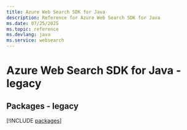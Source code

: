 ```yaml
---
title: Azure Web Search SDK for Java
description: Reference for Azure Web Search SDK for Java
ms.date: 07/25/2025
ms.topic: reference
ms.devlang: java
ms.service: websearch
---
```

# Azure Web Search SDK for Java - legacy
## Packages - legacy
[!INCLUDE [packages](web-search-index.md)]